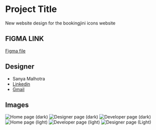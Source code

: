 
# Project Title

New website design for the bookingjini icons website




## FIGMA LINK
[Figma file](https://www.figma.com/file/XwQqLhjYKxub4uv1qjHgd4/bookingjini-website?type=design&node-id=0%3A1&mode=design&t=2SDwxnG6NNFDIXyj-1)


## Designer 

- Sanya Malhotra
- [Linkedin](https://in.linkedin.com/in/sanya031malhotra?trk=people-guest_people_search-card)
- [Gmail](sanya.malhotra031@gmail.com)



## Images
![Home page (dark)](https://github.com/Bookingjini-Labs/bookingjini-icons/assets/69260951/a25a1f01-85c0-4d2a-a3dc-4a022f4886bc)
![Designer page (dark)](https://github.com/Bookingjini-Labs/bookingjini-icons/assets/69260951/47067795-f4f9-4d40-b157-ec3a9d4c7c8a)
![Developer page (dark)](https://github.com/Bookingjini-Labs/bookingjini-icons/assets/69260951/a7c06d2b-a16a-4dc4-8f05-36a47c05ffde)
![Home page (light)](https://github.com/Bookingjini-Labs/bookingjini-icons/assets/69260951/e3a11e29-dce7-48f0-b774-1cd6404c34db)
![Developer page (light)](https://github.com/Bookingjini-Labs/bookingjini-icons/assets/69260951/622cd16d-7f10-42e9-bc82-afc9c0026a1f)
![Designer page (Light)](https://github.com/Bookingjini-Labs/bookingjini-icons/assets/69260951/552626f6-0a9b-444b-8ee4-9d30d1e05b49)


